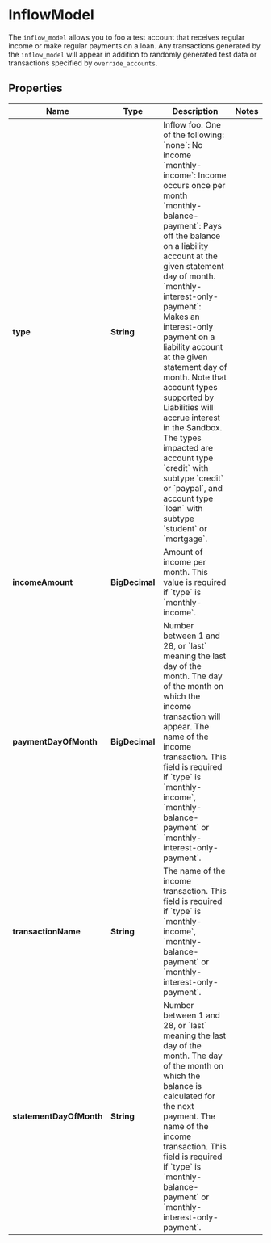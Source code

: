 

# InflowModel

The `inflow_model` allows you to foo a test account that receives regular income or make regular payments on a loan. Any transactions generated by the `inflow_model` will appear in addition to randomly generated test data or transactions specified by `override_accounts`.

## Properties

| Name | Type | Description | Notes |
|------------ | ------------- | ------------- | -------------|
|**type** | **String** | Inflow foo. One of the following:  &#x60;none&#x60;: No income  &#x60;monthly-income&#x60;: Income occurs once per month &#x60;monthly-balance-payment&#x60;: Pays off the balance on a liability account at the given statement day of month.  &#x60;monthly-interest-only-payment&#x60;: Makes an interest-only payment on a liability account at the given statement day of month.   Note that account types supported by Liabilities will accrue interest in the Sandbox. The types impacted are account type &#x60;credit&#x60; with subtype &#x60;credit&#x60; or &#x60;paypal&#x60;, and account type &#x60;loan&#x60; with subtype &#x60;student&#x60; or &#x60;mortgage&#x60;. |  |
|**incomeAmount** | **BigDecimal** | Amount of income per month. This value is required if &#x60;type&#x60; is &#x60;monthly-income&#x60;. |  |
|**paymentDayOfMonth** | **BigDecimal** | Number between 1 and 28, or &#x60;last&#x60; meaning the last day of the month. The day of the month on which the income transaction will appear. The name of the income transaction. This field is required if &#x60;type&#x60; is &#x60;monthly-income&#x60;, &#x60;monthly-balance-payment&#x60; or &#x60;monthly-interest-only-payment&#x60;. |  |
|**transactionName** | **String** | The name of the income transaction. This field is required if &#x60;type&#x60; is &#x60;monthly-income&#x60;, &#x60;monthly-balance-payment&#x60; or &#x60;monthly-interest-only-payment&#x60;. |  |
|**statementDayOfMonth** | **String** | Number between 1 and 28, or &#x60;last&#x60; meaning the last day of the month. The day of the month on which the balance is calculated for the next payment. The name of the income transaction. This field is required if &#x60;type&#x60; is &#x60;monthly-balance-payment&#x60; or &#x60;monthly-interest-only-payment&#x60;. |  |




